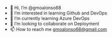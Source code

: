 - 👋 Hi, I’m @gmoalonso68
- 👀 I’m interested in learning Github and DevOps
- 🌱 I’m currently learning Azure DevOps
- 💞️ I’m looking to collaborate on Deployment
- 📫 How to reach me gmoalonso68@gmail.com

<!---
gmoalonso68/gmoalonso68 is a ✨ special ✨ repository because its `README.md` (this file) appears on your GitHub profile.
You can click the Preview link to take a look at your changes.
--->
